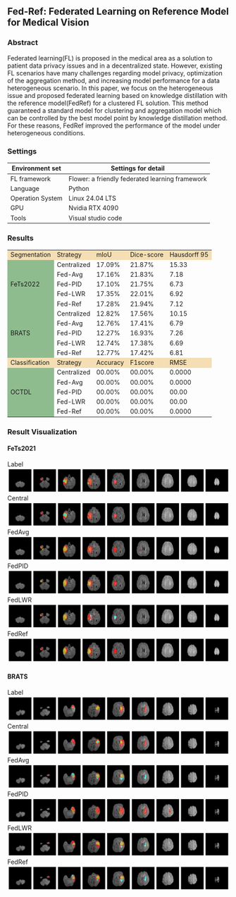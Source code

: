 ﻿## Fed-Ref: Federated Learning on Reference Model for Medical Vision

### Abstract
Federated learning(FL) is proposed in the medical area as a solution to patient data privacy issues and in a decentralized state. However, existing FL scenarios have many challenges regarding model privacy, optimization of the aggregation method, and increasing model performance for a data heterogeneous scenario. In this paper, we focus on the heterogeneous issue and proposed federated learning based on knowledge distillation with the reference model(FedRef) for a clustered FL solution. This method guaranteed a standard model for clustering and aggregation model which can be controlled by the best model point by knowledge distillation method. For these reasons, FedRef improved the performance of the model under heterogeneous conditions.

### Settings
| Environment set  | Settings for detail                             |
|------------------|-------------------------------------------------|
| FL framework     | Flower: a friendly federated learning framework |
| Language         | Python                                          |
| Operation System | Linux 24.04 LTS                                 |
| GPU              | Nvidia RTX 4090                                 |
| Tools            | Visual studio code                              |

### Results
<table>
    <tr style="background-color:wheat;">
        <td>Segmentation</td>
        <td>Strategy</td>
        <td>mIoU</td>
        <td>Dice-score</td>
        <td>Hausdorff 95</td>
    </tr>
    <tr>
        <td rowspan=5 style="background-color:darkseagreen;">FeTs2022</td>
        <td>Centralized</td>
        <td>17.09%</td>
        <td>21.87%</td>
        <td>15.33</td>
    </tr>
    <tr>
        <td>Fed-Avg</td>
        <td>17.16%</td>
        <td>21.83%</td>
        <td>7.18</td>
    </tr>
    <tr>
        <td>Fed-PID</td>
        <td>17.10%</td>
        <td>21.75%</td>
        <td>6.73</td>
    </tr>
    <tr>
        <td>Fed-LWR</td>
        <td>17.35%</td>
        <td>22.01%</td>
        <td>6.92</td>
    </tr>
    <tr>
        <td>Fed-Ref</td>
        <td>17.28%</td>
        <td>21.94%</td>
        <td>7.12</td>
    </tr>
    <tr>
        <td rowspan=5 style="background-color:darkseagreen;">BRATS</td>
        <td>Centralized</td>
        <td>12.82%</td>
        <td>17.56%</td>
        <td>10.15</td>
    </tr>
    <tr>
        <td>Fed-Avg</td>
        <td>12.76%</td>
        <td>17.41%</td>
        <td>6.79</td>
    </tr>
    <tr>
        <td>Fed-PID</td>
        <td>12.27%</td>
        <td>16.93%</td>
        <td>7.26</td>
    </tr>
    <tr>
        <td>Fed-LWR</td>
        <td>12.74%</td>
        <td>17.38%</td>
        <td>6.69</td>
    </tr>
    <tr>
        <td>Fed-Ref</td>
        <td>12.77%</td>
        <td>17.42%</td>
        <td>6.81</td>
    </tr>
    <tr style="background-color:wheat;">
        <td>Classification</td>
        <td>Strategy</td>
        <td>Accuracy</td>
        <td>F1score</td>
        <td>RMSE</td>
    </tr>
    <tr>
        <td rowspan=5 style="background-color:darkseagreen;">OCTDL</td>
        <td>Centralized</td>
        <td>00.00%</td>
        <td>00.00%</td>
        <td>0.0000</td>
    </tr>
    <tr>
        <td>Fed-Avg</td>
        <td>00.00%</td>
        <td>00.00%</td>
        <td>0.0000</td>
    </tr>
    <tr>
        <td>Fed-PID</td>
        <td>00.00%</td>
        <td>00.00%</td>
        <td>00.00</td>
    </tr>
    <tr>
        <td>Fed-LWR</td>
        <td>00.00%</td>
        <td>00.00%</td>
        <td>00.00</td>
    </tr>
    <tr>
        <td>Fed-Ref</td>
        <td>00.00%</td>
        <td>00.00%</td>
        <td>0.0000</td>
    </tr>
    
</table>

### Result Visualization
#### FeTs2021
Label<img src="Result/img/fets2021/label.png">
Central<img src="Result/img/fets2021/central.png">
FedAvg<img src="Result/img/fets2021/fedavg.png">
FedPID<img src="Result/img/fets2021/fedpid.png">
FedLWR<img src="Result/img/fets2021/fedlwr.png">
FedRef<img src="Result/img/fets2021/fedref.png">

#### BRATS
Label<img src="Result/img/brats/label.png">
Central<img src="Result/img/brats/central.png">
FedAvg<img src="Result/img/brats/fedavg.png">
FedPID<img src="Result/img/brats/fedpid.png">
FedLWR<img src="Result/img/brats/fedlwr.png">
FedRef<img src="Result/img/brats/fedref.png">